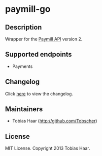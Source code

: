 # paymill-go

## Description

Wrapper for the [Paymill API](https://www.paymill.com/en-gb/documentation-3/reference/api-reference/) version 2.

## Supported endpoints

* Payments

## Changelog

Click [here](https://github.com/tobscher/paymill-go/blob/master/CHANGELOG.md) to view the changelog.

## Maintainers

* Tobias Haar (http://github.com/Tobscher)

## License

MIT License. Copyright 2013 Tobias Haar.

